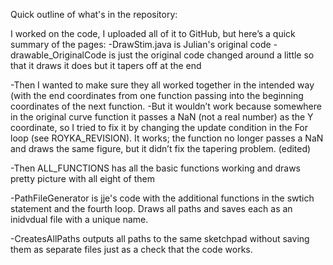 Quick outline of what's in the repository:

I worked on the code, I uploaded all of it to GitHub, but here’s a quick summary of the pages:
-DrawStim.java is Julian's original code
-drawable_OriginalCode is just the original code changed  around a little so that it  draws
    it does but it tapers off at the end

-Then I wanted to make sure they all worked together in the intended way (with the end coordinates from one function passing into the beginning coordinates of the next function. 
    -But it wouldn’t work because somewhere in the original curve function it passes a NaN (not a real number) as the Y coordinate, so I tried to fix it by changing the update condition in the For loop (see ROYKA_REVISION). It works; the function no longer passes a NaN and draws the same figure, but it didn’t fix the tapering problem. (edited)

-Then ALL_FUNCTIONS has all the basic functions working and draws pretty picture with all eight of them

-PathFileGenerator is jje's code with the additional functions in the swtich statement and the fourth loop. Draws all paths and saves each as an inidvdual file with a unique name. 

-CreatesAllPaths outputs all paths to the same sketchpad without saving them as separate files just as a check that the code works.
